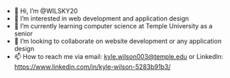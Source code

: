 - 👋 Hi, I’m @WILSKY20
- 👀 I’m interested in web development and application design 
- 🌱 I’m currently learning computer science at Temple University as a senior 
- 💞️ I’m looking to collaborate on website development or any application design 
- 📫 How to reach me via email: kyle.wilson003@temple.edu or LinkedIn: https://www.linkedin.com/in/kyle-wilson-5283b91b3/ 
